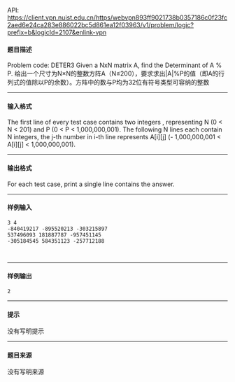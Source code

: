 API: https://client.vpn.nuist.edu.cn/https/webvpn893ff9021738b0357186c0f23fc2aed6e24ca283e886022bc5d861ea12f03963/v1/problem/logic?prefix=b&logicId=2107&enlink-vpn

#### 题目描述

Problem code: DETER3 Given a NxN matrix A, find the Determinant of A % P. 给出一个尺寸为N×N的整数方阵A（N≤200），要求求出|A|%P的值（即A的行列式的值除以P的余数）。方阵中的数与P均为32位有符号类型可容纳的整数

---

#### 输入格式

The first line of every test case contains two integers , representing N (0 < N < 201) and P (0 < P < 1,000,000,001). The following N lines each contain N integers, the j-th number in i-th line represents A\[i\]\[j\] (- 1,000,000,001 < A\[i\]\[j\] < 1,000,000,001).

---

#### 输出格式

For each test case, print a single line contains the answer.

---

#### 样例输入
```
3 4
-840419217 -895520213 -303215897
537496093 181887787 -957451145
-305184545 584351123 -257712188



```

---

#### 样例输出
```
2

```

---

#### 提示

没有写明提示

---

#### 题目来源

没有写明来源